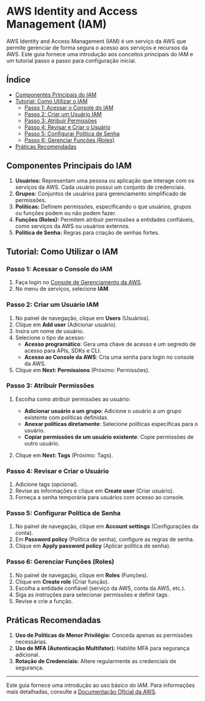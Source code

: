 # AWS Identity and Access Management (IAM)

AWS Identity and Access Management (IAM) é um serviço da AWS que permite gerenciar de forma segura o acesso aos serviços e recursos da AWS. Este guia fornece uma introdução aos conceitos principais do IAM e um tutorial passo a passo para configuração inicial.

## Índice
- [Componentes Principais do IAM](#componentes-principais-do-iam)
- [Tutorial: Como Utilizar o IAM](#tutorial-como-utilizar-o-iam)
  - [Passo 1: Acessar o Console do IAM](#passo-1-acessar-o-console-do-iam)
  - [Passo 2: Criar um Usuário IAM](#passo-2-criar-um-usuário-iam)
  - [Passo 3: Atribuir Permissões](#passo-3-atribuir-permissões)
  - [Passo 4: Revisar e Criar o Usuário](#passo-4-revisar-e-criar-o-usuário)
  - [Passo 5: Configurar Política de Senha](#passo-5-configurar-política-de-senha)
  - [Passo 6: Gerenciar Funções (Roles)](#passo-6-gerenciar-funções-roles)
- [Práticas Recomendadas](#práticas-recomendadas)

## Componentes Principais do IAM

1. **Usuários:** Representam uma pessoa ou aplicação que interage com os serviços da AWS. Cada usuário possui um conjunto de credenciais.
2. **Grupos:** Conjuntos de usuários para gerenciamento simplificado de permissões.
3. **Políticas:** Definem permissões, especificando o que usuários, grupos ou funções podem ou não podem fazer.
4. **Funções (Roles):** Permitem atribuir permissões a entidades confiáveis, como serviços da AWS ou usuários externos.
5. **Política de Senha:** Regras para criação de senhas fortes.

## Tutorial: Como Utilizar o IAM

### Passo 1: Acessar o Console do IAM

1. Faça login no [Console de Gerenciamento da AWS](https://aws.amazon.com/console/).
2. No menu de serviços, selecione **IAM**.

### Passo 2: Criar um Usuário IAM

1. No painel de navegação, clique em **Users** (Usuários).
2. Clique em **Add user** (Adicionar usuário).
3. Insira um nome de usuário.
4. Selecione o tipo de acesso:
   - **Acesso programático**: Gera uma chave de acesso e um segredo de acesso para APIs, SDKs e CLI.
   - **Acesso ao Console da AWS**: Cria uma senha para login no console da AWS.
5. Clique em **Next: Permissions** (Próximo: Permissões).

### Passo 3: Atribuir Permissões

1. Escolha como atribuir permissões ao usuário:
   - **Adicionar usuário a um grupo**: Adicione o usuário a um grupo existente com políticas definidas.
   - **Anexar políticas diretamente**: Selecione políticas específicas para o usuário.
   - **Copiar permissões de um usuário existente**: Copie permissões de outro usuário.

2. Clique em **Next: Tags** (Próximo: Tags).

### Passo 4: Revisar e Criar o Usuário

1. Adicione tags (opcional).
2. Revise as informações e clique em **Create user** (Criar usuário).
3. Forneça a senha temporária para usuários com acesso ao console.

### Passo 5: Configurar Política de Senha

1. No painel de navegação, clique em **Account settings** (Configurações da conta).
2. Em **Password policy** (Política de senha), configure as regras de senha.
3. Clique em **Apply password policy** (Aplicar política de senha).

### Passo 6: Gerenciar Funções (Roles)

1. No painel de navegação, clique em **Roles** (Funções).
2. Clique em **Create role** (Criar função).
3. Escolha a entidade confiável (serviço da AWS, conta da AWS, etc.).
4. Siga as instruções para selecionar permissões e definir tags.
5. Revise e crie a função.

## Práticas Recomendadas

1. **Uso de Políticas de Menor Privilégio:** Conceda apenas as permissões necessárias.
2. **Uso de MFA (Autenticação Multifator):** Habilite MFA para segurança adicional.
3. **Rotação de Credenciais:** Altere regularmente as credenciais de segurança.

---

Este guia fornece uma introdução ao uso básico do IAM. Para informações mais detalhadas, consulte a [Documentação Oficial da AWS](https://docs.aws.amazon.com/IAM/latest/UserGuide/introduction.html).
